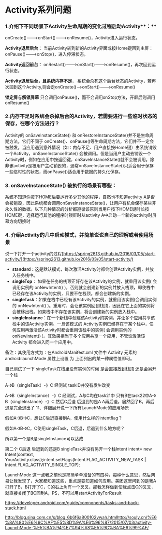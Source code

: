# Activity系列问题

### 1.介绍下不同场景下Activity生命周期的变化过程启动Activity**：**

onCreate()--->onStart()--->onResume()，Activity进入运行状态。

**Activity退居后台**： 当前Activity转到新的Activity界面或按Home键回到主屏： onPause()--->onStop()，进入停滞状态。

**Activity返回前台**： onRestart()--->onStart()--->onResume()，再次回到运行状态。

**Activity退居后台，且系统内存不足**， 系统会杀死这个后台状态的Activity，若再次回到这个Activity,则会走onCreate()-->onStart()--->onResume()

**锁定屏与解锁屏幕** 只会调用onPause()，而不会调用onStop方法，开屏后则调用onResume()

### 2.内存不足时系统会杀掉后台的Activity，若需要进行一些临时状态的保存，在哪个方法进行？

Activity的 onSaveInstanceState() 和 onRestoreInstanceState()并不是生命周期方法，它们不同于 onCreate()、onPause()等生命周期方法，它们并不一定会被触发。当应用遇到意外情况（如：内存不足、用户直接按Home键）由系统销毁一个Activity，onSaveInstanceState() 会被调用。但是当用户主动去销毁一个Activity时，例如在应用中按返回键，onSaveInstanceState()就不会被调用。除非该activity是被用户主动销毁的，通常onSaveInstanceState()只适合用于保存一些临时性的状态，而onPause()适合用于数据的持久化保存。

### 3. onSaveInstanceState() 被执行的场景有哪些：

系统不知道你按下HOME后要运行多少其他的程序，自然也不知道activity A是否会被销毁，因此系统都会调用onSaveInstanceState()，让用户有机会保存某些非永久性的数据。以下几种情况的分析都遵循该原则当用户按下HOME键时长按HOME键，选择运行其他的程序时锁屏时从activity A中启动一个新的activity时屏幕方向切换时

### 4. 介绍Activity的几中启动模式，并简单说说自己的理解或者使用场景

说一下打开一个activity的过程[https://spring2613.github.io/2016/03/05/start-activity/](https://spring2613.github.io/2016/03/05/start-activity/)

* **standard**：这是默认模式，每次激活Activity时都会创建Activity实例，并放入任务栈中。
* **singleTop**： 如果在任务的栈顶正好存在该Activity的实例，就重用该实例( 会调用实例的 onNewIntent() )，否则就会创建新的实例并放入栈顶，即使栈中已经存在该Activity的实例，只要不在栈顶，都会创建新的实例。
* **singleTask**：如果在栈中已经有该Activity的实例，就重用该实例(会调用实例的 onNewIntent() )。重用时，会让该实例回到栈顶，因此在它上面的实例将会被移出栈。如果栈中不存在该实例，将会创建新的实例放入栈中。
* **singleInstance**：在一个新栈中创建该Activity的实例，并让多个应用共享该栈中的该Activity实例。一旦该模式的 Activity实例已经存在于某个栈中，任何应用再激活该Activity时都会重用该栈中的实例( 会调用实例的 onNewIntent() )。其效果相当于多个应用共享一个应用，不管谁激活该 Activity 都会进入同一个应用中。

备注：其使用方式为：在AndroidManifest.xml 文件中 Activity 元素的 android:launchMode 属性上设置 为 上面列出的某一种属性值即可。



自己测试了一下 singleTask在栈里没有实例的时候 是会直接放到栈顶 还是会另开一个栈

A-》B（singleTask）-》C 经测试 taskID并没有发生改变

A-》B（singleInstance）-》C 经测试，A与C均在task21中 只有B在task22中A-》B（singleInstance）-》C 然后C后退 后退到的是A A再后退，居然回了B，再后退是完全退出了
11、详细展开说一下所有LaunchMode的应用场景

假如A-》B-》C，想让C后退直接到A，使用什么样的intentflag？

假如A-》B-》C，C使用singleTask，C后退，后退到什么地方呢？

所以第一个是B是singleInstance可以达成

第二个 C后退 后退到的还是B singleTask并没有另开一个栈Intent intent= new Intent(context, YourActivity.class);intent.setFlags(Intent.FLAG_ACTIVITY_NEW_TASK | Intent.FLAG_ACTIVITY_SINGLE_TOP);

LaunchMode 这一点我之前也是简简单单准备的有四种，每种什么意思，然后网易让我发现了，大家都知道这些，重点是要知道如何应用。美团这里问到的是我A打开了B，B打开了C，C的右上角有一个叉叉，那我怎样做到使我点击C的叉叉，就直接关闭了BC回到A，PS，不可以用startActivityForResult

https://developer.android.com/guide/components/tasks-and-back-stack.html

http://blog.sina.com.cn/s/blog_6b6f6a800102vwah.htmlhttp://souly.cn/%E6%8A%80%E6%9C%AF%E5%8D%9A%E6%96%87/2015/07/03/activity-LaunchMode-%E5%BA%94%E7%94%A8%E5%9C%BA%E6%99%AF/